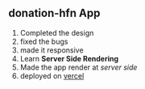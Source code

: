## donation-hfn App
1. Completed the design
2. fixed the bugs
3. made it responsive
4. Learn **Server Side Rendering**
5. Made the app render at *server side*
6. deployed on [vercel](https://donation-hfn.vercel.app/fundraiser/donation-for-smfs)